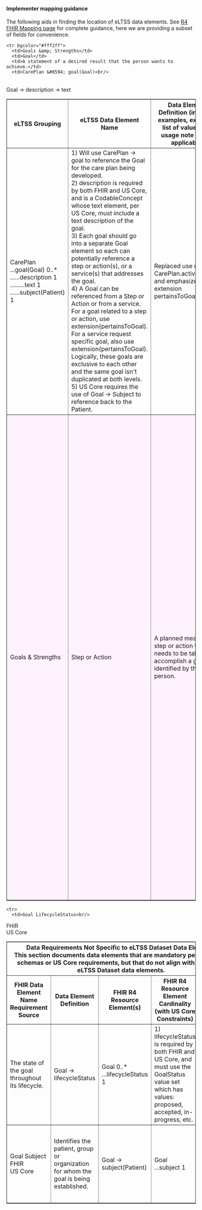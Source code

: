 #### Implementer mapping guidance
The following aids in finding the location of eLTSS data elements. See [R4 FHIR Mapping page](eLTSS_to_FHIR_R4_element.html) for complete guidance, here we are providing a subset of fields for convenience. 

<table border="1">
    <tr>
      <th>eLTSS Grouping</th>
      <th>eLTSS Data Element Name</th>
      <th>Data Element Definition (includes examples, expected list of values and usage note where applicable)</th>
      <th>FHIR R4 Resource Element(s)</th>
      <th>FHIR R4 Resource Element Cardinality (with US Core Constraints)</th>
      <th>Additional Mapping Details</th>
	  <th class="stu-note">Important change</th>
    </tr>

    <tr bgcolor="#fff2ff">
      <td>Goals &amp; Strengths</td>
      <td>Goal</td>
      <td>A statement of a desired result that the person wants to achieve.</td>
      <td>CarePlan &#8594; goal(Goal)<br/>
<br/>
Goal &#8594; description &#8594; text</td>
      <td>CarePlan<br/>
...goal(Goal) 0..*<br/>
......description 1<br/>
.........text 1<br/>
......subject(Patient) 1</td>
      <td>1) Will use CarePlan &#8594; goal to reference the Goal for the care plan being developed.<br/>
2) description is required by both FHIR and US Core, and is a CodableConcept whose text element, per US Core, must include a text description of the goal.<br/>
3) Each goal should go into a separate Goal element so each can potentially reference a step or action(s), or a service(s) that addresses the goal.<br/>
<!--Updated 4) in response to JIRA #23047 and matching XLS-->
4) A Goal can be referenced from a Step or Action or from a service. For a goal related to a step or action, use extension(pertainsToGoal). For a service request specific goal, also use extension(pertainsToGoal). Logically, these goals are exclusive to each other and the same goal isn't duplicated at both levels.<br/>
5) US Core requires the use of Goal &#8594; Subject to reference back to the Patient. </td>
<td class="stu-note">Replaced use of CarePlan.activity.detail, and emphasized the extension pertainsToGoal</td>
    </tr>
    <tr bgcolor="#fff2ff">
      <td>Goals &amp; Strengths</td>
      <td>Step or Action</td>
      <td>A planned measurable step or action that needs to be taken to accomplish a goal identified by the person.</td>
	  <td>
CarePlan &#8594; activity<br/>
         &#8594; reference(Resource) &#8594; note<br/>
         &#8594; text
		 &#8594; extension(pertainsToGoal)</td>
      <td>CarePlan<br/>
...activity 0..*<br/>
......reference(Resource) 0..1<br/>
.........note 0..*<br/>
............text 1<br/>
.........extension(pertainsToGoal)</td>
      <td>1) CarePlan includes activity &#8594; reference, which can be a reference to ServiceRequest, Task or other Resource.<br/>
2) ServiceRequest would be used when the Step or Action is a task under a service. If the Step or Action is an informal support or an activity being undertaken by the patient/care recipient, the Task Resource, similar to a Patient Task used in the Gravity SDOH IG, can be used.<br/>
3) activity &#8594; reference(Resource) is linked to the Goal the step or action addresses through the pertainsToGoal Extension in the referenced activity.<br/>
4) activity &#8594; reference(Resource) includes a performer, author, participant with type or other data element that can be used to reference who is responsible for performing the step or action, such as to indicate that the person or a related person is responsible.<br/>
5) text is where the Step or Action text would be provided.<br/>
6) text is required by FHIR if note is provided.<br/>
7) Note that a stated goal may lead directly to a service, and not necessarily to an explicit Step or Action. For example, a person's goal could be to attend church regularly, and this would be achieved through a transportation service.</td>
	<td class="stu-note">Replaced use of CarePlan.activity.detail, and emphasized the extension pertainsToGoal</td>
    </tr>
	
  </table>
  <table border="1">
    <tr>
      <th colspan="5">Data Requirements Not Specific to eLTSS Dataset Data Elements<br/>
This section documents data elements that are mandatory per FHIR XML schemas or US Core requirements, but that do not align with individual eLTSS Dataset data elements.</th>
    </tr>
    <tr>
      <th>FHIR Data Element Name<br/>
Requirement Source</th>
      <th>Data Element Definition</th>
      <th>FHIR R4 Resource Element(s)</th>
      <th>FHIR R4 Resource Element Cardinality (with US Core Constraints)</th>
      <th>Additional Mapping Details</th>
    </tr>

    <tr>
      <td>Goal LifecycleStatus<br/>
FHIR<br/>
US Core</td>
      <td>The state of the goal throughout its lifecycle.</td>
      <td>Goal &#8594; lifecycleStatus</td>
      <td>Goal 0..*<br/>
...lifecycleStatus 1</td>
      <td>1) lifecycleStatus is required by both FHIR and US Core, and must use the GoalStatus value set which has values: proposed, accepted, in-progress, etc.</td>
    </tr>
    <tr>
      <td>Goal Subject<br/>
FHIR<br/>
US Core</td>
      <td>Identifies the patient, group or organization for whom the goal is being established.</td>
      <td>Goal &#8594; subject(Patient)</td>
      <td>Goal<br/>
...subject 1</td>
      <td>1) subject is required by both FHIR and US Core, and is a reference to a Patient.</td>
    </tr>
	
  </table>
